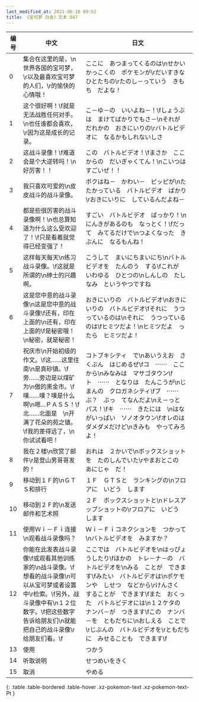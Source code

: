 ```yaml
---
last_modified_at: 2021-06-28 09:52
title: 《宝可梦 白金》文本 047
---
```

| 编号 | 中文 | 日文 |
| ---- | ---- | ---- |
| 0 | 集合在这里的是，\n世界各国的宝可梦，\r以及最喜欢宝可梦的人们，\r的愉快的心情哦！ | ここに　あつまってくるのは\nせかいかっこくの　ポケモンが\rだいすきな　ひとたちの\rたのし－っていう　きもち　だよな！ |
| 1 | 这个很好啊！\f就是无法战胜任何对手。\n也任谁都会喜欢，\r因为这是成长的记录。 | こ－ゆ－の　いいよね－！\fしょうぶは　まけてばかりでもさ－\nそれが　だれかの　おきにいりの\rバトルビデオに　なるかもしれないしさ |
| 2 | 这战斗录像！\f难道会是个大逆转吗！\n好厉害！！ | この　バトルビデオ！\fまさか　ここからの　だいぎゃくてん！\nこいつは　すごいぜ！！ |
| 3 | 我只喜欢可爱的\n皮皮战斗的战斗录像。 | ボクはね－　かわい－　ピッピが\nたたかっている　バトルビデオ　ばかり\rおきにいりに　しているんだよね－ |
| 4 | 都是些很厉害的战斗录像啊！\n也总算知道为什么这么受欢迎了！\f只是看着就觉得已经变强了！ | すごい　バトルビデオ　ばっかり！\nにんきがあるのも　なっとく！\fだって　みてるだけで\nつよくなった　きぶんに　なるもんね！ |
| 5 | 这样每天每天\n练习战斗录像。\f这就是所谓的\n绅士的兴趣啊。 | こうして　まいにちまいにち\nバトルビデオを　たんのう　する\fこれが　いわゆる　ひとつの\nしんしの　たしなみ　というやつですね |
| 6 | 这是您中意的战斗录像\n这是您中意的战斗录像\f还有，印在上面的\n还有，印在上面的\f是秘密哦！\n秘密，就是秘密！ | おきにいりの　バトルビデオ\nおきにいりの　バトルビデオ\fそれに　うつっているのは\nそれに　うつっているのは\fヒミツだよ！\nヒミツだよ　ったら　ヒミツだよ！ |
| 7 | 祝庆市\n开始初级的作文。\f这……这里往南\n是真砂镇。\f旁……旁边是以煤矿为\n傲的黑金市。\f噗……噗？噗是什么啊\n嗯…ＰＡＳＳ！\f北……北面是　\n开满了花朵的苑之镇。\f我的差得远了，\n你试试看吧！ | コトブキシティ　で\nあいうえお　さくぶん　はじめるぜ\fコ　⋯⋯　ここから\nみなみは　マサゴタウン\fト　⋯⋯　となりは　たんこうが\nじまんの　クロガネシティ\fブ　⋯⋯　ぶ？　ぶっ　てなんだよ\nえ－っと　パス！\fキ　⋯⋯　きたには　\nはながいっぱい　ソノオタウン\fオレのは　ダメダメだけど\nきみも　やってみろよ！ |
| 8 | 我在２楼\n欣赏了邮件\r是登山男哥哥发的！ | おれは　２かいで\nボックスショットを　たのしんでいた\rやまおとこの　あにじゃ　だ！ |
| 9 | 移动到１Ｆ的\nＧＴＳ和排行 | １Ｆ　ＧＴＳと　ランキングの\nフロアに　いどう　します |
| 10 | 移动到２Ｆ的\n发送邮件和艺术照 | ２Ｆ　ボックスショットと\nドレスアップショットの\rフロアに　いどう　します |
| 11 | 使用Ｗｉ－Ｆｉ连接\n观看战斗录像吗？ | Ｗｉ－Ｆｉコネクションを　つかって\nバトルビデオを　みますか？ |
| 12 | 你能在此发表战斗录像\f或观看其他训练家的\n战斗录像。\f想看的战斗录像\n可以从宝可梦或者设置中\r检索。\f另外，战斗录像中有\n１２位数字。\f把这些数字告诉给朋友们\n就能把自己的战斗录像\r给朋友们看。\f | ここでは　バトルビデオを\nはっぴょうしたり\fほかの　トレ－ナ－の　バトルビデオを\nみる　ことが　できます\fみたい　バトルビデオは\nポケモンや　しせつ　などから\rけんさく　することが　できます\fまた　おくった　バトルビデオには\n１２ケタの　ナンバ－が　つきます\fこの　ナンバ－を　ともだちに\nおしえる　ことで\rじぶんの　バトルビデオを\rともだちに　みせることも　できます\f |
| 13 | 使用 | つかう |
| 14 | 听取说明 | せつめいをきく |
| 15 | 取消 | やめる |
{: .table .table-bordered .table-hover .xz-pokemon-text .xz-pokemon-text-Pt }